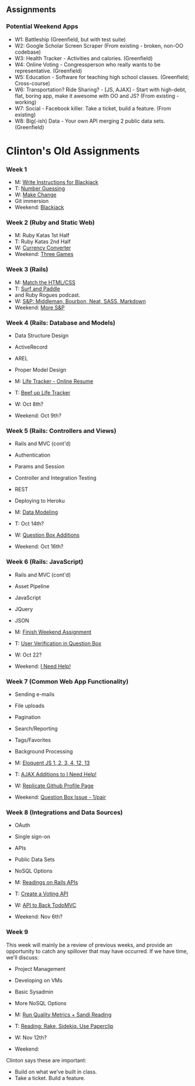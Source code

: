 ## Assignments

### Potential Weekend Apps

* W1: Battleship (Greenfield, but with test suite)
* W2: Google Scholar Screen Scraper (From existing - broken, non-OO codebase)
* W3: Health Tracker - Activities and calories. (Greenfield)
* W4: Online Voting - Congressperson who really wants to be representative. (Greenfield)
* W5: Education - Software for teaching high school classes. (Greenfield; Cross-course)
* W6: Transportation?  Ride Sharing? - [JS, AJAX] - Start with high-debt, flat, boring app, make it awesome with OO and JS? (From existing - working)
* W7: Social - Facebook killer.  Take a ticket, build a feature. (From existing)
* W8: Big(-ish) Data - Your own API merging 2 public data sets.  (Greenfield)

# Clinton's Old Assignments

### Week 1

* M: [Write Instructions for Blackjack](https://basecamp.com/1940253/projects/7003793/messages/30994283)
* T: [Number Guessing](https://basecamp.com/1940253/projects/7003793/messages/31053110)
* W: [Make Change](https://basecamp.com/1940253/projects/7003793/messages/31118709)
* Git immersion
* Weekend: [Blackjack](https://basecamp.com/1940253/projects/7003793/messages/31190612)

### Week 2 (Ruby and Static Web)

* M: Ruby Katas 1st Half
* T: Ruby Katas 2nd Half
* W: [Currency Converter](https://basecamp.com/1940253/projects/7003793/messages/31452472)
* Weekend: [Three Games](https://basecamp.com/1940253/projects/7003793/messages/31508282)

### Week 3 (Rails)

* M: [Match the HTML/CSS](https://basecamp.com/1940253/projects/7003793/messages/31645080)
* T: [Surf and Paddle](https://basecamp.com/1940253/projects/7003793/messages/31695230)
* and Ruby Rogues podcast.
* W: [S&P: Middleman, Bourbon, Neat, SASS, Markdown](https://basecamp.com/1940253/projects/7003793/messages/31791520)
* Weekend: [More S&P](https://basecamp.com/1940253/projects/7003793/messages/31864832)

### Week 4 (Rails: Database and Models)

* Data Structure Design
* ActiveRecord
* AREL
* Proper Model Design

* M: [Life Tracker - Online Resume](https://github.com/tiy-durham-2014-09/life_tracker)
* T: [Beef up Life Tracker](https://basecamp.com/1940253/projects/7003793/messages/32043132)
* W: Oct 8th?
* Weekend: Oct 9th?

### Week 5 (Rails: Controllers and Views)

* Rails and MVC (cont'd)
* Authentication
* Params and Session
* Controller and Integration Testing
* REST
* Deploying to Heroku

* M: [Data Modeling](https://basecamp.com/1940253/projects/7003793/messages/32299259)
* T: Oct 14th?
* W: [Question Box Additions](https://basecamp.com/1940253/projects/7003793/messages/32420703)
* Weekend: Oct 16th?

### Week 6 (Rails: JavaScript)

* Rails and MVC (cont'd)
* Asset Pipeline
* JavaScript
* JQuery
* JSON

* M: [Finish Weekend Assignment](https://basecamp.com/1940253/projects/7003793/messages/32627688)
* T: [User Verification in Question Box](https://basecamp.com/1940253/projects/7003793/messages/32672744)
* W: Oct 22?
* Weekend: [I Need Help!](https://basecamp.com/1940253/projects/7003793/messages/32838795)

### Week 7 (Common Web App Functionality)

* Sending e-mails
* File uploads
* Pagination
* Search/Reporting
* Tags/Favorites
* Background Processing

* M: [Eloquent JS 1, 2, 3, 4, 12, 13](https://basecamp.com/1940253/projects/7003793/messages/32919264)
* T: [AJAX Additions to I Need Help!](https://basecamp.com/1940253/projects/7003793/messages/32986533)
* W: [Replicate Github Profile Page](https://basecamp.com/1940253/projects/7003793/messages/33055064)
* Weekend: [Question Box Issue - 1/pair](https://basecamp.com/1940253/projects/7003793/messages/33117950)

### Week 8 (Integrations and Data Sources)

* OAuth
* Single sign-on
* APIs
* Public Data Sets
* NoSQL Options

* M: [Readings on Rails APIs](https://basecamp.com/1940253/projects/7003793/messages/33226057)
* T: [Create a Voting API](https://basecamp.com/1940253/projects/7003793/messages/33323797)
* W: [API to Back TodoMVC](https://github.com/tiy-durham-2014-09/todomvc-jsonapi)
* Weekend: Nov 6th?

### Week 9

This week will mainly be a review of previous weeks, and provide an opportunity
to catch any spillover that may have occurred.  If we have time, we'll discuss:

* Project Management
* Developing on VMs
* Basic Sysadmin
* More NoSQL Options

* M: [Run Quality Metrics + Sandi Reading](https://basecamp.com/1940253/projects/7003793/messages/33602476)
* T: [Reading: Rake, Sidekiq.  Use Paperclip](https://basecamp.com/1940253/projects/7003793/messages/33672278)
* W: Nov 12th?
* Weekend:


Clinton says these are important:

* Build on what we've built in class.
* Take a ticket.  Build a feature.
